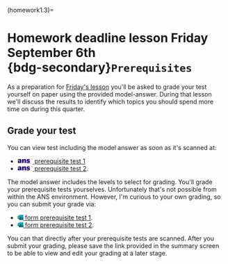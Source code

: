 (homework1.3)=
# Homework deadline lesson Friday September 6th <br> {bdg-secondary}`Prerequisites`

As a preparation for [Friday's lesson](lesson1.3) you'll be asked to grade your test yourself on paper using the provided model-answer. During that lesson we'll discuss the results to identify which topics you should spend more time on during this quarter.

## Grade your test
You can view test including the model answer as soon as it's scanned at:

- [<img height="12px" src="../../figures/ANS.svg" alt="ANS"> prerequisite test 1](https://ans.app/universities/1/courses/437261/assignments/1083762/go_to)
- [<img height="12px" src="../../figures/ANS.svg" alt="ANS"> prerequisite test 2](https://ans.app/universities/1/courses/437261/assignments/1084137/go_to).

The model answer includes the levels to select for grading. You'll grade your prerequisite tests yourselves. Unfortunately that's not possible from within the ANS environment. However, I'm curious to your own grading, so you can submit your grade via:
- [<img height="12px" src="../../figures/Microsoft_Forms.svg" alt="Microsoft Forms"> form prerequisite test 1](https://forms.office.com/e/viiL8VkwWy).
- [<img height="12px" src="../../figures/Microsoft_Forms.svg" alt="Microsoft Forms"> form prerequisite test 2](...).

You can that directly after your prerequisite tests are scanned. After you submit your grading, please save the link provided in the summary screen to be able to view and edit your grading at a later stage.